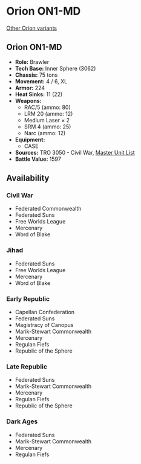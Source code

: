 # Orion ON1-MD

[Other Orion variants](../orion.md)

## Orion ON1-MD
- **Role:** Brawler
- **Tech Base:** Inner Sphere (3062)
- **Chassis:** 75 tons
- **Movement:** 4 / 6, XL
- **Armor:** 224
- **Heat Sinks:** 11 (22)
- **Weapons:**
  - RAC/5 (ammo: 80)
  - LRM 20 (ammo: 12)
  - Medium Laser × 2
  - SRM 4 (ammo: 25)
  - Narc (ammo: 12)
- **Equipment:**
  - CASE
- **Sources:** TRO 3050 - Civil War, [Master Unit List](http://masterunitlist.info/Unit/Details/4759/orion-on1-md)
- **Battle Value:** 1597

## Availability

### Civil War
- Federated Commonwealth
- Federated Suns
- Free Worlds League
- Mercenary
- Word of Blake

### Jihad
- Federated Suns
- Free Worlds League
- Mercenary
- Word of Blake

### Early Republic
- Capellan Confederation
- Federated Suns
- Magistracy of Canopus
- Marik-Stewart Commonwealth
- Mercenary
- Regulan Fiefs
- Republic of the Sphere

### Late Republic
- Federated Suns
- Marik-Stewart Commonwealth
- Mercenary
- Regulan Fiefs
- Republic of the Sphere

### Dark Ages
- Federated Suns
- Marik-Stewart Commonwealth
- Mercenary
- Regulan Fiefs

